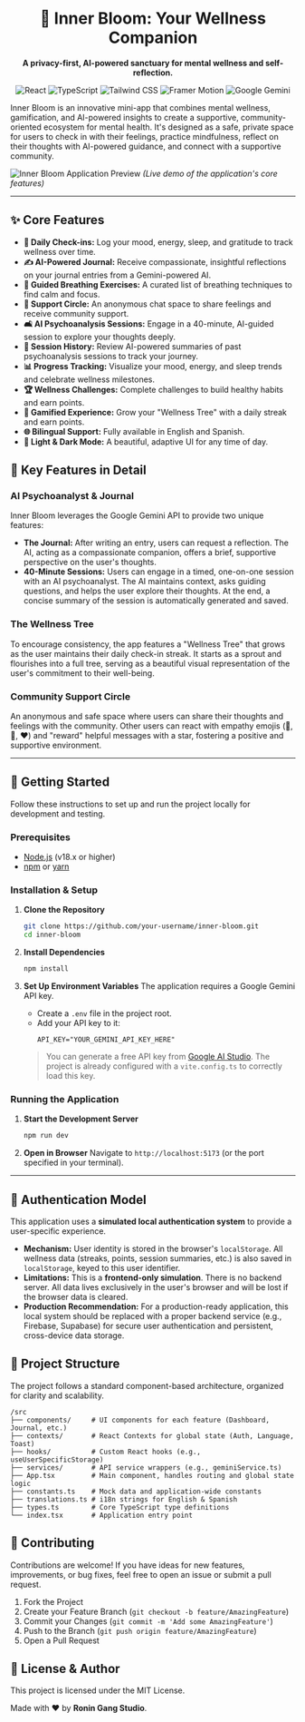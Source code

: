 <div align="center">
  <h1>🌸 Inner Bloom: Your Wellness Companion</h1>
  <p><strong>A privacy-first, AI-powered sanctuary for mental wellness and self-reflection.</strong></p>
</div>

<p align="center">
  <img src="https://img.shields.io/badge/React-20232A?style=for-the-badge&logo=react&logoColor=61DAFB" alt="React">
  <img src="https://img.shields.io/badge/TypeScript-007ACC?style=for-the-badge&logo=typescript&logoColor=white" alt="TypeScript">
  <img src="https://img.shields.io/badge/Tailwind_CSS-38B2AC?style=for-the-badge&logo=tailwind-css&logoColor=white" alt="Tailwind CSS">
  <img src="https://img.shields.io/badge/Framer_Motion-0055FF?style=for-the-badge&logo=framer&logoColor=white" alt="Framer Motion">
  <img src="https://img.shields.io/badge/Google_Gemini-4285F4?style=for-the-badge&logo=google-gemini&logoColor=white" alt="Google Gemini">
</p>

Inner Bloom is an innovative mini-app that combines mental wellness, gamification, and AI-powered insights to create a supportive, community-oriented ecosystem for mental health. It's designed as a safe, private space for users to check in with their feelings, practice mindfulness, reflect on their thoughts with AI-powered guidance, and connect with a supportive community.

![Inner Bloom Application Preview](https://i.imgur.com/Zq3Yt4f.gif)
*(Live demo of the application's core features)*

---

## ✨ Core Features

-   **🧠 Daily Check-ins:** Log your mood, energy, sleep, and gratitude to track wellness over time.
-   **✍️ AI-Powered Journal:** Receive compassionate, insightful reflections on your journal entries from a Gemini-powered AI.
-   **💨 Guided Breathing Exercises:** A curated list of breathing techniques to find calm and focus.
-   **🤝 Support Circle:** An anonymous chat space to share feelings and receive community support.
-   **🛋️ AI Psychoanalysis Sessions:** Engage in a 40-minute, AI-guided session to explore your thoughts deeply.
-   **📜 Session History:** Review AI-powered summaries of past psychoanalysis sessions to track your journey.
-   **📊 Progress Tracking:** Visualize your mood, energy, and sleep trends and celebrate wellness milestones.
-   **🏆 Wellness Challenges:** Complete challenges to build healthy habits and earn points.
-   **🌳 Gamified Experience:** Grow your "Wellness Tree" with a daily streak and earn points.
-   **🌐 Bilingual Support:** Fully available in English and Spanish.
-   **🎨 Light & Dark Mode:** A beautiful, adaptive UI for any time of day.

## 🤖 Key Features in Detail

### AI Psychoanalyst & Journal
Inner Bloom leverages the Google Gemini API to provide two unique features:
-   **The Journal:** After writing an entry, users can request a reflection. The AI, acting as a compassionate companion, offers a brief, supportive perspective on the user's thoughts.
-   **40-Minute Sessions:** Users can engage in a timed, one-on-one session with an AI psychoanalyst. The AI maintains context, asks guiding questions, and helps the user explore their thoughts. At the end, a concise summary of the session is automatically generated and saved.

### The Wellness Tree
To encourage consistency, the app features a "Wellness Tree" that grows as the user maintains their daily check-in streak. It starts as a sprout and flourishes into a full tree, serving as a beautiful visual representation of the user's commitment to their well-being.

### Community Support Circle
An anonymous and safe space where users can share their thoughts and feelings with the community. Other users can react with empathy emojis (🤗, 🙏, ❤️) and "reward" helpful messages with a star, fostering a positive and supportive environment.

---

## 🚀 Getting Started

Follow these instructions to set up and run the project locally for development and testing.

### Prerequisites

-   [Node.js](https://nodejs.org/) (v18.x or higher)
-   [npm](https://www.npmjs.com/) or [yarn](https://yarnpkg.com/)

### Installation & Setup

1.  **Clone the Repository**
    ```bash
    git clone https://github.com/your-username/inner-bloom.git
    cd inner-bloom
    ```

2.  **Install Dependencies**
    ```bash
    npm install
    ```

3.  **Set Up Environment Variables**
    The application requires a Google Gemini API key.
    -   Create a `.env` file in the project root.
    -   Add your API key to it:
        ```
        API_KEY="YOUR_GEMINI_API_KEY_HERE"
        ```
    > You can generate a free API key from [Google AI Studio](https://aistudio.google.com/app/apikey). The project is already configured with a `vite.config.ts` to correctly load this key.

### Running the Application

1.  **Start the Development Server**
    ```bash
    npm run dev
    ```

2.  **Open in Browser**
    Navigate to `http://localhost:5173` (or the port specified in your terminal).

---

## 🔐 Authentication Model

This application uses a **simulated local authentication system** to provide a user-specific experience.

-   **Mechanism:** User identity is stored in the browser's `localStorage`. All wellness data (streaks, points, session summaries, etc.) is also saved in `localStorage`, keyed to this user identifier.
-   **Limitations:** This is a **frontend-only simulation**. There is no backend server. All data lives exclusively in the user's browser and will be lost if the browser data is cleared.
-   **Production Recommendation:** For a production-ready application, this local system should be replaced with a proper backend service (e.g., Firebase, Supabase) for secure user authentication and persistent, cross-device data storage.

## 📂 Project Structure

The project follows a standard component-based architecture, organized for clarity and scalability.

```
/src
├── components/     # UI components for each feature (Dashboard, Journal, etc.)
├── contexts/       # React Contexts for global state (Auth, Language, Toast)
├── hooks/          # Custom React hooks (e.g., useUserSpecificStorage)
├── services/       # API service wrappers (e.g., geminiService.ts)
├── App.tsx         # Main component, handles routing and global state logic
├── constants.ts    # Mock data and application-wide constants
├── translations.ts # i18n strings for English & Spanish
├── types.ts        # Core TypeScript type definitions
└── index.tsx       # Application entry point
```

## 🤝 Contributing

Contributions are welcome! If you have ideas for new features, improvements, or bug fixes, feel free to open an issue or submit a pull request.

1.  Fork the Project
2.  Create your Feature Branch (`git checkout -b feature/AmazingFeature`)
3.  Commit your Changes (`git commit -m 'Add some AmazingFeature'`)
4.  Push to the Branch (`git push origin feature/AmazingFeature`)
5.  Open a Pull Request

## 📄 License & Author

This project is licensed under the MIT License.

Made with ❤️ by **Ronin Gang Studio**.
